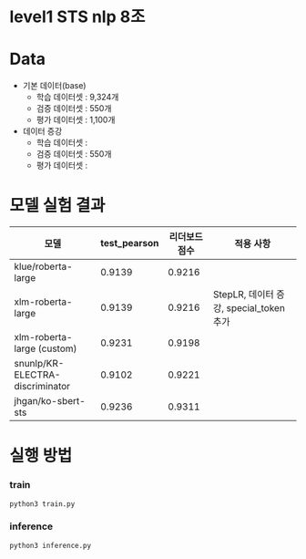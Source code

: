 # level1 STS nlp 8조 


# Data
- 기본 데이터(base)
    - 학습 데이터셋 : 9,324개
    - 검증 데이터셋 : 550개
    - 평가 데이터셋 : 1,100개
- 데이터 증강
    - 학습 데이터셋 :
    - 검증 데이터셋 : 550개
    - 평가 데이터셋 : 

# 모델 실험 결과
|모델|test_pearson|리더보드 점수|적용 사항|
| --- | --- | --- | --- |
| klue/roberta-large | 0.9139 | 0.9216 |  |
| xlm-roberta-large | 0.9139 | 0.9216 | StepLR, 데이터 증강, special_token추가 |
| xlm-roberta-large (custom) | 0.9231 | 0.9198 |  |
| snunlp/KR-ELECTRA-discriminator | 0.9102 | 0.9221 |  |
| jhgan/ko-sbert-sts | 0.9236 | 0.9311 |  |

# 실행 방법
### train
```
python3 train.py
```

### inference
```
python3 inference.py
```


